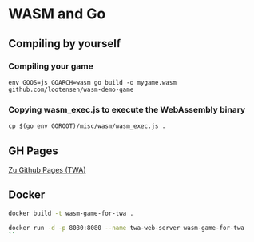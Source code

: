 # WASM and Go

## Compiling by yourself

### Compiling your game

```shell
env GOOS=js GOARCH=wasm go build -o mygame.wasm github.com/lootensen/wasm-demo-game
```

### Copying wasm_exec.js to execute the WebAssembly binary

```shell
cp $(go env GOROOT)/misc/wasm/wasm_exec.js .
```

## GH Pages

[Zu Github Pages (TWA)](https://lootensen.github.io/wasm-game-for-twa/)

## Docker

```bash
docker build -t wasm-game-for-twa .
```

```bash
docker run -d -p 8080:8080 --name twa-web-server wasm-game-for-twa
``
